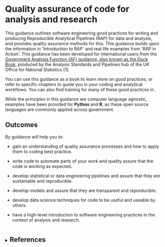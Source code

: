 # Quality assurance of code for analysis and research

This guidance outlines software engineering good practices for writing and producing Reproducible Analytical Pipelines (RAP) for data and analysis, and provides quality assurance methods for this. This guidance builds upon the information in 'Introduction to RAP' and real life examples from 'RAP in Action'. This guidance has been developed for international users from the [Government Analysis Function (AF) guidance, also known as the Duck Book,](https://best-practice-and-impact.github.io/qa-of-code-guidance/intro.html) produced by the Analysis Standards and Pipelines hub of the UK Office for National Statistics [1].

You can use this guidance as a book to learn more on good practices, or refer to specific chapters to guide you in your coding and analytical workflows.
You can also find training for many of these good practices in [](learning.md).

While the principles in this guidance are computer language agnostic, examples have been provided for **Python** and **R**, as these open source languages are commonly applied across government.

## Outcomes

By guidance will help you to:

* gain an understanding of quality assurance processes and how to apply them to coding best practice. 

* write code to automate parts of your work and quality assure that the code is working as expected. 

* develop statistical or data engineering pipelines and assure that they are sustainable and reproducible.  

* develop models and assure that they are transparent and reproducible.  

* develop data science techniques for code to be useful and useable by others.  

* have a high-level introduction to software engineering practices in the context of analysis and research. 

<details> 
<summary><h2 style="display:inline-block">References </h2></summary>

1) UK Government Analytical Community. Quality assurance of code for analysis and research (version 2025.1) [online]. Office for National Statistics, Analytical Standards and Pipelines hub; 2020 [Accessed 24 September 2025]. Available from: https://best-practice-and-impact.github.io/qa-of-code-guidance/

<details> 